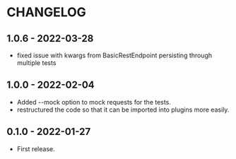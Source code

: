 # CHANGELOG

## 1.0.6 - 2022-03-28

* fixed issue with kwargs from BasicRestEndpoint persisting through multiple tests

## 1.0.0 - 2022-02-04
* Added --mock option to mock requests for the tests.
* restructured the code so that it can be imported into plugins more easily.

## 0.1.0 - 2022-01-27
* First release.


